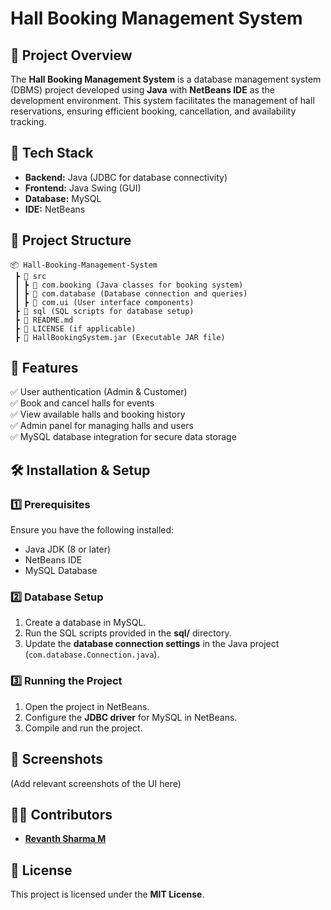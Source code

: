 # Hall Booking Management System  

## 📌 Project Overview  
The **Hall Booking Management System** is a database management system (DBMS) project developed using **Java** with **NetBeans IDE** as the development environment. This system facilitates the management of hall reservations, ensuring efficient booking, cancellation, and availability tracking.  

## 🔧 Tech Stack  
- **Backend:** Java (JDBC for database connectivity)  
- **Frontend:** Java Swing (GUI)  
- **Database:** MySQL  
- **IDE:** NetBeans  

## 📂 Project Structure  
```
📦 Hall-Booking-Management-System  
 ┣ 📂 src  
 ┃ ┣ 📂 com.booking (Java classes for booking system)  
 ┃ ┣ 📂 com.database (Database connection and queries)  
 ┃ ┣ 📂 com.ui (User interface components)  
 ┣ 📂 sql (SQL scripts for database setup)  
 ┣ 📜 README.md  
 ┣ 📜 LICENSE (if applicable)  
 ┣ 📜 HallBookingSystem.jar (Executable JAR file)  
```

## 🚀 Features  
✅ User authentication (Admin & Customer)  
✅ Book and cancel halls for events  
✅ View available halls and booking history  
✅ Admin panel for managing halls and users  
✅ MySQL database integration for secure data storage  

## 🛠 Installation & Setup  

### 1️⃣ Prerequisites  
Ensure you have the following installed:  
- Java JDK (8 or later)  
- NetBeans IDE  
- MySQL Database  

### 2️⃣ Database Setup  
1. Create a database in MySQL.  
2. Run the SQL scripts provided in the **sql/** directory.  
3. Update the **database connection settings** in the Java project (`com.database.Connection.java`).  

### 3️⃣ Running the Project  
1. Open the project in NetBeans.  
2. Configure the **JDBC driver** for MySQL in NetBeans.  
3. Compile and run the project.  

## 📸 Screenshots  
(Add relevant screenshots of the UI here)  

## 👨‍💻 Contributors  
- **[Revanth Sharma M](https://github.com/RevanthSharmaM)**  

## 📜 License  
This project is licensed under the **MIT License**.  

